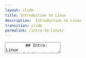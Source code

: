 ```yaml
---
layout: slide
title: Introduction to Linux
description:  Introduction to Linux
transition: slide
permalink: /intro-to-linux/
---
```

<section data-markdown>
    <textarea data-template>
        ## Intro: Linux
##### Global Code | 2024
![Global Code](../assets/img/2023GlobalCodeLogo_Dark.png)

---
The computer is one of the most important inventions of the 20th century. Everything seems to run on computers now. But the hardware we think of as the “computer” is nothing without an interface between computer users and the hardware, which is where the operating system comes in.

## What is Linux ?
Linux is an open source operating system (OS). 

---
Note:
A good start to the class would be asking the students if they know what Linux is, although they may be quiet at first, we found that the more engaging a class is, the more keen they are to learn too.

* What is an operating system?
    * most important software on your computer, allow us to communicate with a computer without knowing how to speak the computer's language
* What does an operating system do? 
    * Process scheduling, memory, device and file management, security) 
* What are other famous open source operating systems?
* Do they use an OS?


Every Linux-based OS involves the `Linux Kernel`.

That's the main component of the Linux operating system, communicates between a computer's hardware and its processes.

A nice analogy to explain the role of the kernel:

```
The kernel is a busy personal assistant for a powerful executive (the hardware).

It’s the assistant’s job to relay messages and requests (processes) from employees and the public (users) to the executive, to remember what is stored where (memory), and to determine who has access to the executive at any given time and for how long.
```

---
## Linux and Open source
Anyone can run, study and modify and redistribute the Linux source code.

---
## Linux Distributions

Linux distribution = complete Linux system package

The reason why different distros exist is because Linux is an open and free system. This means that people who have different needs and different philosophies can use and develop Linux - each according to their own needs.

---
## Linux Distributions
For example, some people like to have a large corporation support them, and are prepared to pay for that support. Other people don't want to pay, but want a system that is stable and doesn't change unless they choose to update it. There are also people who are excited by what the technology can do, and want to try out new things - and don't mind if things break occasionally as long as they have the latest and greatest.

None of those viewpoints is right or wrong - they're just different ways to look at the world, and Linux (and Free and Open Source in general) can accommodate all of those different perspectives.

---
## Linux Distributions
The right to use, change, modify and share the code is a fundamental freedom. The only thing that is asked of you in return is that you respect the freedom of others to do as they want to with the code, and any changes that you make to it.

![Linux Distros](../assets/img/linux_kernel.png)  <!-- Copyright freecodecamp -->

---
## Command Line
The command line is your direct access to a computer.

It's like a text interface to your computer.

The command line and open source software, together, give users unrestricted access to their computer.

Note:
* Do any students use the command line?
* How else do we refer to it? Hint: terminal, shell, console
  
---
## Command Line
Why would we use a text interface?

At first, it might seem that it's old-fashioned and that there must be better ways to work with the computer in 2024.

---
## Command Line

However, although learning the shell does require some effort, it enables a proficient user to reach a level of control and power over the computer that no graphical tool can match.

---

## Command Line
Not only are there a great many useful tools immediately available in the terminal, it also provides a way to combine the existing tools into `pipelines` that can accomplish almost anything a power user could want to do.

Learning to build pipelines also teaches fundamental concepts of computer science, as the tools that we combine are by themselves each quite small - the power comes from the combination. 

---
## Command Line
One of the core ideas of the Linux / Unix philosophy is: `"When making tools for others, have the program do one thing, but do it well"`. For the user, they can then choose which of the small tools they want to combine, to build up the tool they actually need.

    </textarea>
 </section>
